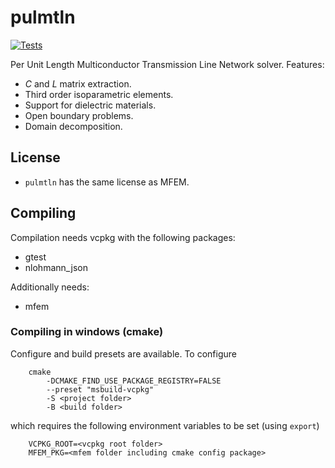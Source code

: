 # pulmtln
[![Tests](https://github.com/lmdiazangulo/pulmtln/actions/workflows/builds-and-tests.yml/badge.svg)](https://github.com/lmdiazangulo/pulmtln/actions/workflows/builds-and-tests.yml)

Per Unit Length Multiconductor Transmission Line Network solver. Features:
- $C$ and $L$ matrix extraction.
- Third order isoparametric elements. 
- Support for dielectric materials.
- Open boundary problems.
- Domain decomposition.


## License
- ``` pulmtln ``` has the same license as MFEM.

## Compiling
Compilation needs vcpkg with the following packages:
- gtest
- nlohmann_json

Additionally needs:
- mfem

### Compiling in windows (cmake)
Configure and build presets are available. To configure
``` 
    cmake 
        -DCMAKE_FIND_USE_PACKAGE_REGISTRY=FALSE
        --preset "msbuild-vcpkg"
        -S <project folder>
        -B <build folder>
```
which requires the following environment variables to be set (using ```export```)
```
    VCPKG_ROOT=<vcpkg root folder>
    MFEM_PKG=<mfem folder including cmake config package>
```

